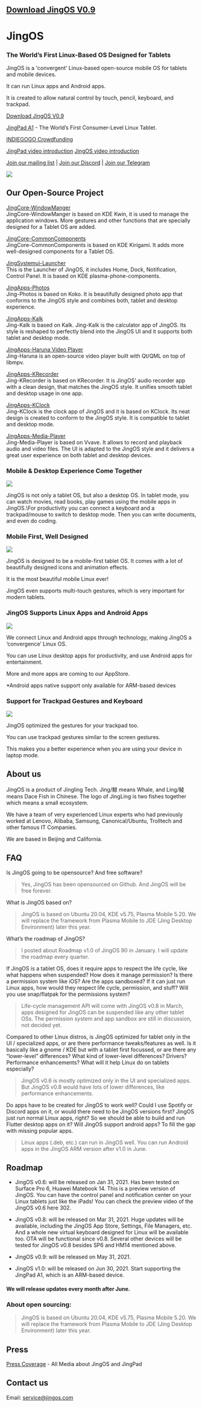## [Download JingOS V0.9](https://jingos.feishu.cn/docs/doccnFhsqYIUT2ozejeOlfvMfsf)

# JingOS
### The World’s First Linux-Based OS Designed for Tablets

JingOS is a 'convergent' Linux-based open-source mobile OS for tablets and mobile devices.

It can run Linux apps and Android apps.

It is created to allow natural control by touch, pencil, keyboard, and trackpad.

[Download JingOS V0.9](https://jingos.feishu.cn/docs/doccnFhsqYIUT2ozejeOlfvMfsf)

[JingPad A1](https://en.jingos.com/jingpad-a1/) - The World’s First Consumer-Level Linux Tablet.

[INDIEGOGO Crowdfunding](https://www.indiegogo.com/projects/jingpad-world-s-first-linux-based-tablet/coming_soon/x/26085983)

[JingPad video introduction](https://www.youtube.com/watch?v=rZugAfhWkPA)
[JingOS video introduction](https://www.youtube.com/watch?v=3E0ADUIiFzA)

[Join our mailing list](http://hk.mikecrm.com/pg5E05S) | 
[Join our Discord](https://discord.gg/xEwDGW7RnJ) |
[Join our Telegram](https://t.me/JingOS_Linux) 

![](https://en-cdn.jingos.com/wp-content/uploads/brizy/143/assets/images/iW=667&iH=438&oX=0&oY=2&cW=667&cH=435/Lark20201228-151833.png)

## Our Open-Source Project

[JingCore-WindowManger](https://github.com/JingOS-team/jing-kwin)\
JingCore-WindowManger is based on KDE Kwin, it is used to manage the application
windows. More gestures and other functions that are specially
designed for a Tablet OS are added.

[JingCore-CommonComponents](https://github.com/JingOS-team/jing-kirigami)\
JingCore-CommonComponents is based on KDE Kirigami. It adds more well-designed components for a Tablet OS.
  
[JingSystemui-Launcher](https://github.com/JingOS-team/jing-plasma-phone-components)\
This is the Launcher of JingOS, it includes Home, Dock, Notification, Control
Panel. It is based on KDE plasma-phone-components.

[JingApps-Photos](https://www.youtube.com/watch?v=3E0ADUIiFzA)\
Jing-Photos is based on Koko. It is beautifully designed photo app that conforms to the
JingOS style and combines both, tablet and desktop experience.
  
[JingApps-Kalk](https://github.com/JingOS-team/jing-kalk)\
Jing-Kalk is based on Kalk. Jing-Kalk is the calculator app of JingOS. Its style is reshaped to perfectly
blend into the JingOS UI and it supports both tablet and desktop mode.
  
[JingApps-Haruna Video Player](https://github.com/JingOS-team/jing-haruna)\
Jing-Haruna is an open-source video player built with Qt/QML on top of libmpv.

[JingApps-KRecorder](https://github.com/JingOS-team/jing-krecorder)\
Jing-KRecorder is based on KRecorder. It is JingOS' audio recorder app with a clean design, that
matches the JingOS style. It unifies smooth tablet and desktop usage in one app.

[JingApps-KClock](https://github.com/JingOS-team/jing-kclock)\
Jing-KClock is the clock app of JingOS and it is based on KClock. Its neat design is created to conform to
the JingOS style. It is compatible to tablet and desktop mode.

[JingApps-Media-Player](https://github.com/JingOS-team/jing-media-player)\
Jing-Media-Player is based on Vvave. It allows to record and playback audio and
video files. The UI is adapted to the JingOS style and it delivers a great user experience
on both tablet and desktop devices.

### Mobile & Desktop Experience Come Together

![](https://en-cdn.jingos.com/wp-content/uploads/brizy/3730/assets/images/iW=2006&iH=1254&oX=0&oY=0&cW=2006&cH=1254/os-2@2x.jpg)

JingOS is not only a tablet OS, but also a desktop OS. In tablet mode, you can
watch movies, read books, play games using the mobile apps in JingOS.\For productivity you can connect
a keyboard and a trackpad/mouse to switch to desktop mode. Then you can write
documents, and even do coding.

### Mobile First, Well Designed

![](https://en-cdn.jingos.com/wp-content/uploads/brizy/3730/assets/images/iW=2212&iH=1552&oX=0&oY=0&cW=2212&cH=1552/os-4@2x.jpg)

JingOS is designed to be a mobile-first tablet OS. It comes with a lot of
beautifully designed icons and animation effects.

It is the most beautiful mobile Linux ever!

JingOS even supports multi-touch gestures, which is very important for modern
tablets.

### JingOS Supports Linux Apps and Android Apps

![](https://en-cdn.jingos.com/wp-content/uploads/brizy/3730/assets/images/iW=2280&iH=820&oX=0&oY=0&cW=2280&cH=820/a1-10@2x.jpg)

We connect Linux and Android apps through technology, making JingOS a
‘convergence’ Linux OS.

You can use Linux desktop apps for productivity, and use Android apps for
entertainment.

More and more apps are coming to our AppStore.

*Android apps native support only available for ARM-based devices

### Support for Trackpad Gestures and Keyboard

![](https://en-cdn.jingos.com/wp-content/uploads/2021/01/05-2.gif)

JingOS optimized the gestures for your trackpad too.

You can use trackpad gestures similar to the screen gestures.

This makes you a better experience when you are using your device in laptop mode.

## About us

JingOS is a product of Jingling Tech. Jing/鲸 means Whale, and Ling/鲮 means
Dace Fish in Chinese. The logo of JingLing is two fishes together which means a
small ecosystem.

We have a team of very experienced Linux experts who had previously worked at
Lenovo, Alibaba, Samsung, Canonical/Ubuntu, Trolltech and other famous IT
Companies.

We are based in Beijing and California.

## FAQ

Is JingOS going to be opensource? And free software?

> Yes, JingOS has been opensourced on Github. And JingOS will be free forever.

What is JingOS based on?

> JingOS is based on Ubuntu 20.04, KDE v5.75, Plasma Mobile 5.20. We will
  replace the framework from Plasma Mobile to JDE (Jing Desktop Environment)
  later this year.

What’s the roadmap of JingOS?

> I posted about Roadmap v1.0 of JingOS 90 in January. I will update the roadmap
  every quarter.

If JingOS is a tablet OS, does it require apps to respect the life cycle, like
what happens when suspended? How does it manage permission? Is there a
permission system like iOS? Are the apps sandboxed? If it can just run Linux
apps, how would they respect life cycle, permission, and stuff? Will you use
snap/flatpak for the permissions system?

> Life-cycle management API will come with JingOS v0.8 in March, apps designed
  for JingOS can be suspended like any other tablet OSs. The permission system
  and app sandbox are still in discussion, not decided yet.

Compared to other Linux distros, is JingOS optimized for tablet only in the UI /
specialized apps, or are there performance tweaks/features as well. Is it
basically like a gnome / KDE but with a tablet first focussed, or are there any
“lower-level” differences? What kind of lower-level differences? Drivers?
Performance enhancements? What will it help Linux do on tablets especially?

> JingOS v0.6 is mostly optimized only in the UI and specialized apps. But
  JingOS v0.8 would have lots of lower differences, like performance
  enhancements.

Do apps have to be created for JingOS to work well? Could I use Spotify or
Discord apps on it, or would there need to be JingOS versions first? JingOS just
run normal Linux apps, right? So we should be able to build and run Flutter
desktop apps on it? Will JingOS support android apps? To fill the gap with
missing popular apps.

> Linux apps (.deb, etc.) can run in JingOS well. You can run Android apps in
  the JingOS ARM version after v1.0 in June.

## Roadmap

* JingOS v0.6: will be released on Jan 31, 2021. Has been tested on Surface Pro
  6, Huawei Matebook 14. This is a preview version of JingOS. You can have the
  control panel and notification center on your Linux tablets just like the
  iPads! You can check the preview video of the JingOS v0.6 here 302.

* JingOS v0.8: will be released on Mar 31, 2021. Huge updates will be available,
  including the JingOS App Store, Settings, File Managers, etc. And a whole new
  virtual keyboard designed for Linux will be available too. OTA will be
  functional since v0.8. Several other devices will be tested for JingOS v0.8
  besides SP6 and HM14 mentioned above.
  
* JingOS v0.9: will be released on May 31, 2021.

* JingOS v1.0: will be released on Jun 30, 2021. Start supporting the JingPad A1, which is an ARM-based device.

#### We will release updates every month after June.

### About open sourcing:

> JingOS is based on Ubuntu 20.04, KDE v5.75, Plasma Mobile 5.20. We will
  replace the framework from Plasma Mobile to JDE (Jing Desktop Environment)
  later this year.

## Press

[Press Coverage](https://jingos.feishu.cn/sheets/shtcnTr6q3mmLsQyTSg99KRVMGc) -
All Media about JingOS and JingPad

## Contact us

Email: service@jingos.com

